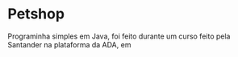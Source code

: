 # Petshop
Programinha simples em Java, foi feito durante um curso feito pela Santander na plataforma da ADA, em
